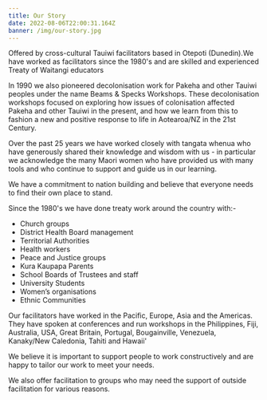 ```yaml
---
title: Our Story
date: 2022-08-06T22:00:31.164Z
banner: /img/our-story.jpg
---
```

Offered by cross-cultural Tauiwi facilitators based in Otepoti (Dunedin).We have worked as facilitators since the 1980's and are skilled and experienced Treaty of Waitangi educators

In 1990 we also pioneered decolonisation work for Pakeha and other Tauiwi peoples under the name Beams & Specks Workshops. These decolonisation workshops focused on exploring how issues of colonisation affected Pakeha and other Tauiwi in the present, and how we learn from this to fashion a new and positive response to life in Aotearoa/NZ in the 21st Century.

Over the past 25 years we have worked closely with tangata whenua who have generously shared their knowledge and wisdom with us - in particular we acknowledge the many Maori women who have provided us with many tools and who continue to support and guide us in our learning.

We have a commitment to nation building and believe that everyone needs to find their own place to stand.

Since the 1980's we have done treaty work around the country with:-

* Church groups
* District Health Board management
* T﻿erritorial Authorities
* Health workers
* Peace and Justice groups
* Kura Kaupapa Parents
* School Boards of Trustees and staff
* University Students
* Women’s organisations
* Ethnic Communities

Our facilitators have worked in the Pacific, Europe, Asia and the Americas. They have spoken at conferences and run workshops in the Philippines, Fiji, Australia, USA, Great Britain, Portugal, Bougainville, Venezuela, Kanaky/New Caledonia, Tahiti and Hawaii'

We believe it is important to support people to work constructively and are happy to tailor our work to meet your needs.

We also offer facilitation to groups who may need the support of outside facilitation for various reasons.